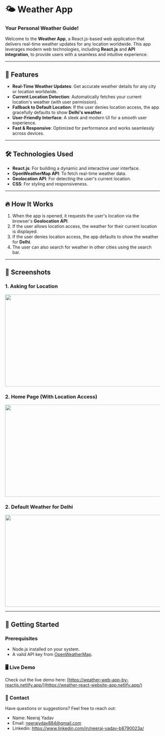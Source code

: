 # 🌤️ **Weather App**

### **Your Personal Weather Guide!**

Welcome to the **Weather App**, a React.js-based web application that delivers real-time weather updates for any location worldwide. This app leverages modern web technologies, including **React.js** and **API integration**, to provide users with a seamless and intuitive experience.

---

## 🚀 **Features**

- **Real-Time Weather Updates**: Get accurate weather details for any city or location worldwide.
- **Current Location Detection**: Automatically fetches your current location's weather (with user permission).
- **Fallback to Default Location**: If the user denies location access, the app gracefully defaults to show **Delhi's weather**.
- **User-Friendly Interface**: A sleek and modern UI for a smooth user experience.
- **Fast & Responsive**: Optimized for performance and works seamlessly across devices.

---

## 🛠️ **Technologies Used**

- **React.js**: For building a dynamic and interactive user interface.
- **OpenWeatherMap API**: To fetch real-time weather data.
- **Geolocation API**: For detecting the user's current location.
- **CSS**: For styling and responsiveness.

---

## 🔥 **How It Works**

1. When the app is opened, it requests the user's location via the browser's **Geolocation API**.
2. If the user allows location access, the weather for their current location is displayed.
3. If the user denies location access, the app defaults to show the weather for **Delhi**.
4. The user can also search for weather in other cities using the search bar.

---

## 📸 **Screenshots**

### **1. Asking for Location**
<img width="600" height="300" src="https://github.com/neerajydav/All-my-image-Assets/blob/main/Screenshot%202025-02-08%20174137.png?raw=true"/>

### **2. Home Page (With Location Access)**

<img width="600" height="300" src="https://github.com/neerajydav/All-my-image-Assets/blob/main/location-granted.png?raw=true"/>


### **2. Default Weather for Delhi**
<img width="600" height="300" src="https://github.com/neerajydav/All-my-image-Assets/blob/main/locationnotgranted.png?raw=true"/>

---

## 📂 **Getting Started**

### **Prerequisites**
- Node.js installed on your system.
- A valid API key from [OpenWeatherMap](https://openweathermap.org/api).



### **🖥️ Live Demo**
Check out the live demo here: [https://weather-web-app-by-reactjs.netlify.app/](https://weather-react-website-app.netlify.app/)

### **📧 Contact**
Have questions or suggestions? Feel free to reach out:

- Name: Neeraj Yadav
- Email: neerajydav884@gmail.com
- Linkedin: https://www.linkedin.com/in/neeraj-yadav-b8790023a/

